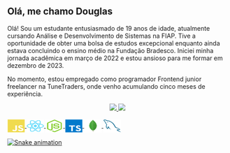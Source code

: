 ## Olá, me chamo Douglas
Olá! Sou um estudante entusiasmado de 19 anos de idade, atualmente cursando Análise e Desenvolvimento de Sistemas na FIAP. Tive a oportunidade de obter uma bolsa de estudos excepcional enquanto ainda estava concluindo o ensino médio na Fundação Bradesco. Iniciei minha jornada acadêmica em março de 2022 e estou ansioso para me formar em dezembro de 2023.

No momento, estou empregado como programador Frontend junior freelancer na TuneTraders, onde venho acumulando cinco meses de experiência.

<div align="center">
  <a href="https://github.com/doguebart">
  <img height="180em" src="https://github-readme-stats.vercel.app/api?username=doguebart&show_icons=true&theme=dark&include_all_commits=true&count_private=true"/>
  <img height="180em" src="https://github-readme-stats.vercel.app/api/top-langs/?username=doguebart&layout=compact&langs_count=7&theme=dark"/>
</div>
<div style="display: inline_block"><br>
  <img align="center" alt="dodo-Js" height="30" width="40" src="https://raw.githubusercontent.com/devicons/devicon/master/icons/javascript/javascript-plain.svg">
  <img align="center" alt="dodo-React" height="30" width="40" src="https://raw.githubusercontent.com/devicons/devicon/master/icons/react/react-original.svg">
  <img align="center" alt="dodo-Node.js" height="30" width="40" src="https://raw.githubusercontent.com/devicons/devicon/master/icons/nodejs/nodejs-original.svg">
  <img align="center" alt="dodo-Ts" height="30" width="40" src="https://raw.githubusercontent.com/devicons/devicon/master/icons/typescript/typescript-plain.svg">
  <img align="center" alt="dodo-MongoDB" height="30" width="40" src="https://raw.githubusercontent.com/devicons/devicon/master/icons/mongodb/mongodb-original.svg">
  <img align="center" alt="dodo-MySQL" height="30" width="40" src="https://raw.githubusercontent.com/devicons/devicon/master/icons/mysql/mysql-original.svg">
  
   ![Snake animation](https://github.com/doguebart/doguebart/blob/output/github-contribution-grid-snake.svg)
</div>
